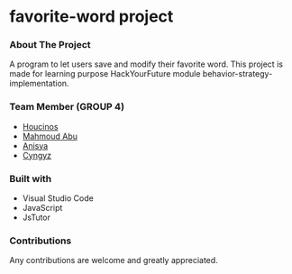 # favorite-word project

### About The Project
A program to let users save and modify their favorite word. This project is made for learning purpose HackYourFuture module 
behavior-strategy-implementation.

### Team Member (GROUP 4)
- [Houcinos](https://github.com/Houcinos)
- [Mahmoud Abu](https://github.com/krakla)
- [Anisya](https://github.com/AnisyaPurnama)
- [Cyngyz](https://github.com/Cyngyz)

### Built with
- Visual Studio Code
- JavaScript
- JsTutor

### Contributions
Any contributions are welcome and greatly appreciated.
